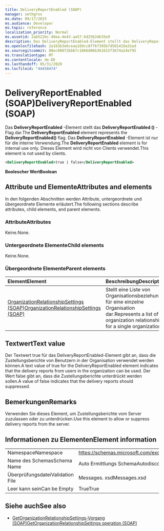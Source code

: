 ```yaml
---
title: DeliveryReportEnabled (SOAP)
manager: sethgros
ms.date: 09/17/2015
ms.audience: Developer
ms.topic: reference
localization_priority: Normal
ms.assetid: 2ab522bc-40ea-4e43-aa57-6d2562db35e9
description: Das DeliveryReportEnabled-Element stellt das DeliveryReportEnabled ()-Flag dar. Das DeliveryReportEnabled-Element ist nur für die interne Verwendung. Dieses Element wird nicht von Clients verwendet.
ms.openlocfilehash: 2a163b3e6ceaa169cc8f76f395b7d501419a31ed
ms.sourcegitcommit: 88ec988f2bb67c1866d06b361615f3674a24e795
ms.translationtype: MT
ms.contentlocale: de-DE
ms.lasthandoff: 05/31/2020
ms.locfileid: "44458474"
---
```

# <a name="deliveryreportenabled-soap"></a><span data-ttu-id="a4b5e-105">DeliveryReportEnabled (SOAP)</span><span class="sxs-lookup"><span data-stu-id="a4b5e-105">DeliveryReportEnabled (SOAP)</span></span>

<span data-ttu-id="a4b5e-106">Das **DeliveryReportEnabled** -Element stellt das **DeliveryReportEnabled ()** -Flag dar.</span><span class="sxs-lookup"><span data-stu-id="a4b5e-106">The **DeliveryReportEnabled** element represents the **DeliveryReportEnabled()** flag.</span></span> <span data-ttu-id="a4b5e-107">Das **DeliveryReportEnabled** -Element ist nur für die interne Verwendung.</span><span class="sxs-lookup"><span data-stu-id="a4b5e-107">The **DeliveryReportEnabled** element is for internal use only.</span></span> <span data-ttu-id="a4b5e-108">Dieses Element wird nicht von Clients verwendet.</span><span class="sxs-lookup"><span data-stu-id="a4b5e-108">This element is not used by clients.</span></span> 
  
```XML
<DeliveryReportEnabled>true | false</DeliveryReportEnabled>
```

 <span data-ttu-id="a4b5e-109">**Boolescher Wert**</span><span class="sxs-lookup"><span data-stu-id="a4b5e-109">**Boolean**</span></span>
## <a name="attributes-and-elements"></a><span data-ttu-id="a4b5e-110">Attribute und Elemente</span><span class="sxs-lookup"><span data-stu-id="a4b5e-110">Attributes and elements</span></span>

<span data-ttu-id="a4b5e-111">In den folgenden Abschnitten werden Attribute, untergeordnete und übergeordnete Elemente erläutert.</span><span class="sxs-lookup"><span data-stu-id="a4b5e-111">The following sections describe attributes, child elements, and parent elements.</span></span>
  
### <a name="attributes"></a><span data-ttu-id="a4b5e-112">Attribute</span><span class="sxs-lookup"><span data-stu-id="a4b5e-112">Attributes</span></span>

<span data-ttu-id="a4b5e-113">Keine.</span><span class="sxs-lookup"><span data-stu-id="a4b5e-113">None.</span></span>
  
### <a name="child-elements"></a><span data-ttu-id="a4b5e-114">Untergeordnete Elemente</span><span class="sxs-lookup"><span data-stu-id="a4b5e-114">Child elements</span></span>

<span data-ttu-id="a4b5e-115">Keine.</span><span class="sxs-lookup"><span data-stu-id="a4b5e-115">None.</span></span>
  
### <a name="parent-elements"></a><span data-ttu-id="a4b5e-116">Übergeordnete Elemente</span><span class="sxs-lookup"><span data-stu-id="a4b5e-116">Parent elements</span></span>

|<span data-ttu-id="a4b5e-117">**Element**</span><span class="sxs-lookup"><span data-stu-id="a4b5e-117">**Element**</span></span>|<span data-ttu-id="a4b5e-118">**Beschreibung**</span><span class="sxs-lookup"><span data-stu-id="a4b5e-118">**Description**</span></span>|
|:-----|:-----|
|[<span data-ttu-id="a4b5e-119">OrganizationRelationshipSettings (SOAP)</span><span class="sxs-lookup"><span data-stu-id="a4b5e-119">OrganizationRelationshipSettings (SOAP)</span></span>](organizationrelationshipsettings-soap.md) <br/> |<span data-ttu-id="a4b5e-120">Stellt eine Liste von Organisationsbeziehungen für eine einzelne Organisation dar.</span><span class="sxs-lookup"><span data-stu-id="a4b5e-120">Represents a list of organization relationships for a single organization.</span></span>  <br/> |
   
## <a name="text-value"></a><span data-ttu-id="a4b5e-121">Textwert</span><span class="sxs-lookup"><span data-stu-id="a4b5e-121">Text value</span></span>

<span data-ttu-id="a4b5e-122">Der Textwert true für das DeliveryReportEnabled-Element gibt an, dass die Zustellungsberichte von Benutzern in der Organisation verwendet werden können.</span><span class="sxs-lookup"><span data-stu-id="a4b5e-122">A text value of true for the DeliveryReportEnabled element indicates that the delivery reports from users in the organization can be used.</span></span> <span data-ttu-id="a4b5e-123">Der Wert false gibt an, dass die Zustellungsberichte unterdrückt werden sollen.</span><span class="sxs-lookup"><span data-stu-id="a4b5e-123">A value of false indicates that the delivery reports should suppressed.</span></span>
  
## <a name="remarks"></a><span data-ttu-id="a4b5e-124">Bemerkungen</span><span class="sxs-lookup"><span data-stu-id="a4b5e-124">Remarks</span></span>

<span data-ttu-id="a4b5e-125">Verwenden Sie dieses Element, um Zustellungsberichte vom Server zuzulassen oder zu unterdrücken.</span><span class="sxs-lookup"><span data-stu-id="a4b5e-125">Use this element to allow or suppress delivery reports from the server.</span></span>
  
## <a name="element-information"></a><span data-ttu-id="a4b5e-126">Informationen zu Elementen</span><span class="sxs-lookup"><span data-stu-id="a4b5e-126">Element information</span></span>

|||
|:-----|:-----|
|<span data-ttu-id="a4b5e-127">Namespace</span><span class="sxs-lookup"><span data-stu-id="a4b5e-127">Namespace</span></span>  <br/> |https://schemas.microsoft.com/exchange/2010/Autodiscover  <br/> |
|<span data-ttu-id="a4b5e-128">Name des Schemas</span><span class="sxs-lookup"><span data-stu-id="a4b5e-128">Schema Name</span></span>  <br/> |<span data-ttu-id="a4b5e-129">Auto Ermittlungs Schema</span><span class="sxs-lookup"><span data-stu-id="a4b5e-129">Autodiscover schema</span></span>  <br/> |
|<span data-ttu-id="a4b5e-130">Überprüfungsdatei</span><span class="sxs-lookup"><span data-stu-id="a4b5e-130">Validation File</span></span>  <br/> |<span data-ttu-id="a4b5e-131">Messages. xsd</span><span class="sxs-lookup"><span data-stu-id="a4b5e-131">Messages.xsd</span></span>  <br/> |
|<span data-ttu-id="a4b5e-132">Leer kann sein</span><span class="sxs-lookup"><span data-stu-id="a4b5e-132">Can be Empty</span></span>  <br/> |<span data-ttu-id="a4b5e-133">True</span><span class="sxs-lookup"><span data-stu-id="a4b5e-133">True</span></span>  <br/> |
   
## <a name="see-also"></a><span data-ttu-id="a4b5e-134">Siehe auch</span><span class="sxs-lookup"><span data-stu-id="a4b5e-134">See also</span></span>

- [<span data-ttu-id="a4b5e-135">GetOrganizationRelationshipSettings-Vorgang (SOAP)</span><span class="sxs-lookup"><span data-stu-id="a4b5e-135">GetOrganizationRelationshipSettings operation (SOAP)</span></span>](getorganizationrelationshipsettings-operation-soap.md)

